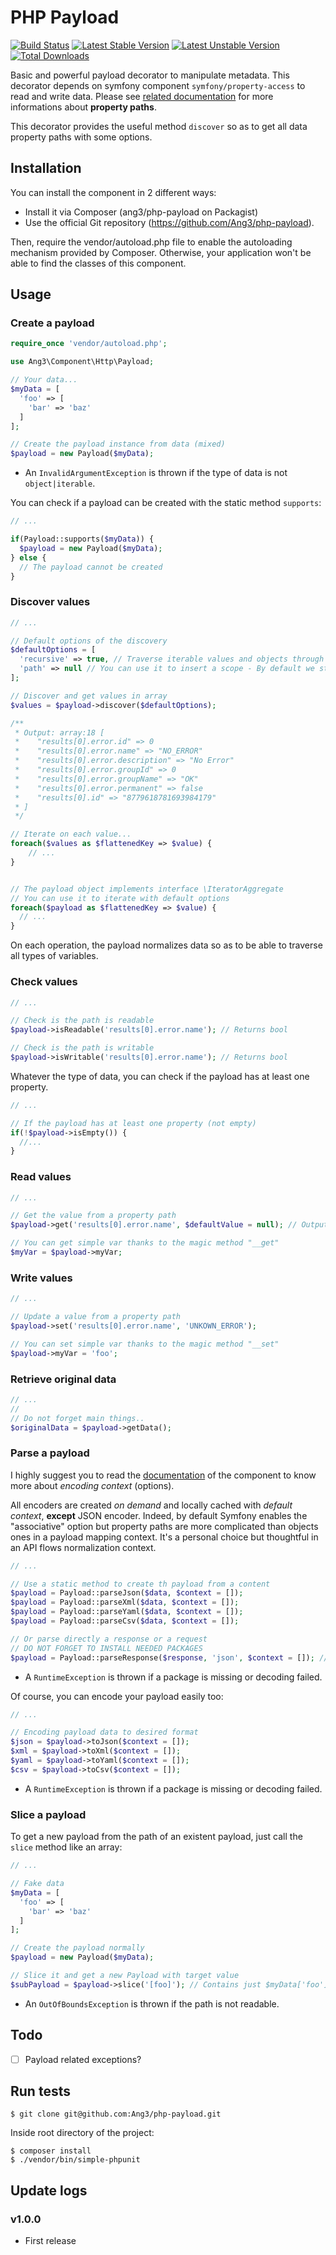 # PHP Payload

[![Build Status](https://travis-ci.org/Ang3/php-payload.svg?branch=master)](https://travis-ci.org/Ang3/php-payload) [![Latest Stable Version](https://poser.pugx.org/ang3/php-payload/v/stable)](https://packagist.org/packages/ang3/php-payload) [![Latest Unstable Version](https://poser.pugx.org/ang3/php-payload/v/unstable)](https://packagist.org/packages/ang3/php-payload) [![Total Downloads](https://poser.pugx.org/ang3/php-payload/downloads)](https://packagist.org/packages/ang3/php-payload)

Basic and powerful payload decorator to manipulate metadata. This decorator depends on symfony component ```symfony/property-access``` to read and write data. Please see [related documentation](https://symfony.com/doc/4.3/components/property_access.html) for more informations about **property paths**.

This decorator provides the useful method ```discover``` so as to get all data property paths with some options.

## Installation

You can install the component in 2 different ways:

- Install it via Composer (ang3/php-payload on Packagist)
- Use the official Git repository (https://github.com/Ang3/php-payload).

Then, require the vendor/autoload.php file to enable the autoloading mechanism provided by Composer. 
Otherwise, your application won't be able to find the classes of this component.

## Usage

### Create a payload

```php
require_once 'vendor/autoload.php';

use Ang3\Component\Http\Payload;

// Your data...
$myData = [
  'foo' => [
    'bar' => 'baz'
  ]
];

// Create the payload instance from data (mixed)
$payload = new Payload($myData);
```

- An ```InvalidArgumentException``` is thrown if the type of data is not ```object|iterable```.

You can check if a payload can be created with the static method ```supports```:

```php
// ...

if(Payload::supports($myData)) {
  $payload = new Payload($myData);
} else {
  // The payload cannot be created
}
```

### Discover values

```php
// ...

// Default options of the discovery
$defaultOptions = [
  'recursive' => true, // Traverse iterable values and objects through property accessor component
  'path' => null // You can use it to insert a scope - By default we start at the root node
];

// Discover and get values in array
$values = $payload->discover($defaultOptions);

/**
 * Output: array:18 [
 *    "results[0].error.id" => 0
 *    "results[0].error.name" => "NO_ERROR"
 *    "results[0].error.description" => "No Error"
 *    "results[0].error.groupId" => 0
 *    "results[0].error.groupName" => "OK"
 *    "results[0].error.permanent" => false
 *    "results[0].id" => "8779618781693984179"
 * ]
 */

// Iterate on each value...
foreach($values as $flattenedKey => $value) {
	// ...
}


// The payload object implements interface \IteratorAggregate
// You can use it to iterate with default options
foreach($payload as $flattenedKey => $value) {
  // ...
}
```

On each operation, the payload normalizes data so as to be able to traverse all types of variables.

### Check values

```php
// ...

// Check is the path is readable
$payload->isReadable('results[0].error.name'); // Returns bool

// Check is the path is writable
$payload->isWritable('results[0].error.name'); // Returns bool
```

Whatever the type of data, you can check if the payload has at least one property.

```php
// ...

// If the payload has at least one property (not empty)
if(!$payload->isEmpty()) {
  //...
}
```

### Read values

```php
// ...

// Get the value from a property path
$payload->get('results[0].error.name', $defaultValue = null); // Output: "NO_ERROR"

// You can get simple var thanks to the magic method "__get"
$myVar = $payload->myVar;
```

### Write values

```php
// ...

// Update a value from a property path
$payload->set('results[0].error.name', 'UNKOWN_ERROR');

// You can set simple var thanks to the magic method "__set"
$payload->myVar = 'foo';
```

### Retrieve original data

```php
// ...
// 
// Do not forget main things..
$originalData = $payload->getData();
```

### Parse a payload

I highly suggest you to read the [documentation]((https://symfony.com/doc/current/components/serializer.html#encoders)) of the component to know more about *encoding context* (options).

All encoders are created *on demand* and locally cached with *default context*, **except** JSON encoder. Indeed, by default Symfony enables the "associative" option but property paths are more complicated than objects ones in a payload mapping context. It's a personal choice but thoughtful in an API flows normalization context.

```php
// ...

// Use a static method to create th payload from a content
$payload = Payload::parseJson($data, $context = []);
$payload = Payload::parseXml($data, $context = []);
$payload = Payload::parseYaml($data, $context = []);
$payload = Payload::parseCsv($data, $context = []);

// Or parse directly a response or a request
// DO NOT FORGET TO INSTALL NEEDED PACKAGES
$payload = Payload::parseResponse($response, 'json', $context = []); // formats: 'json', 'xml', 'yaml', 'csv'
```

- A ```RuntimeException``` is thrown if a package is missing or decoding failed.

Of course, you can encode your payload easily too:

```php
// ...

// Encoding payload data to desired format
$json = $payload->toJson($context = []);
$xml = $payload->toXml($context = []);
$yaml = $payload->toYaml($context = []);
$csv = $payload->toCsv($context = []);
```

- A ```RuntimeException``` is thrown if a package is missing or decoding failed.

### Slice a payload

To get a new payload from the path of an existent payload, just call the ```slice``` method like an array:

```php
// ...

// Fake data
$myData = [
  'foo' => [
    'bar' => 'baz'
  ]
];

// Create the payload normally
$payload = new Payload($myData);

// Slice it and get a new Payload with target value
$subPayload = $payload->slice('[foo]'); // Contains just $myData['foo']
```

- An ```OutOfBoundsException``` is thrown if the path is not readable.

## Todo

- [ ] Payload related exceptions?

## Run tests

```shell
$ git clone git@github.com:Ang3/php-payload.git
```

Inside root directory of the project:

```shell
$ composer install
$ ./vendor/bin/simple-phpunit
```

## Update logs

### v1.0.0

- First release